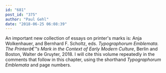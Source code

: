 ```yaml
---
id: "681"
post_id: "375"
author: "Paul Gehl"
date: "2018-06-25 06:08:39"
---
```

An important new collection of essays on printer's marks is: Anja Wolkenhauer, and Bernhard F. Scholtz, eds. <em>Typographorum Emblemata. The Printerâ€™s Mark in the Context of Early Modern Culture</em>, Berlin and Boston, Walter de Gruyter, 2018. I will cite this volume repeatedly in the comments that follow in this chapter, using the shorthand <em>Typographorum Emblemata</em> and page numbers.
